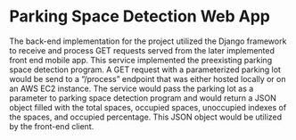 # Parking Space Detection Web App

The back-end implementation for the project utilized the Django framework to receive and process GET requests served from the later implemented front end mobile app. This service implemented the preexisting parking space detection program. A GET request with a parameterized parking lot would be send to a “/process” endpoint that was either hosted locally or on an AWS EC2 instance. The service would pass the parking lot as a parameter to parking space detection program and would return a JSON object filled with the total spaces, occupied spaces, unoccupied indexes of the spaces, and occupied percentage. This JSON object would be utilized by the front-end client.
